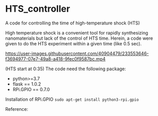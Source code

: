# HTS_controller
A code for controlling the time of high-temperature shock (HTS)

High temperature shock is a convenient tool for rapidly synthesizing nanomaterials but lack of the control of HTS time.
Herein, a code were given to do the HTS experiment within a given time (like 0.5 sec).



https://user-images.githubusercontent.com/40904479/233553646-f3694977-07e7-49a8-a418-9fec0f9587bc.mp4



(HTS start at 0:35)
The code need the following package:
- python>=3.7
- flask == 1.0.2
- RPi.GPIO == 0.7.0

Installation of RPi.GPIO
`sudo apt-get install python3-rpi.gpio`

Reference: 
